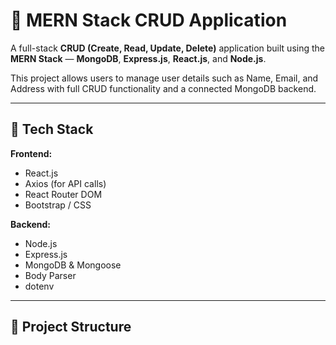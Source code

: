 # 🧩 MERN Stack CRUD Application

A full-stack **CRUD (Create, Read, Update, Delete)** application built using the **MERN Stack** — **MongoDB**, **Express.js**, **React.js**, and **Node.js**.

This project allows users to manage user details such as Name, Email, and Address with full CRUD functionality and a connected MongoDB backend.

---

## 🚀 Tech Stack

**Frontend:**
- React.js
- Axios (for API calls)
- React Router DOM
- Bootstrap / CSS

**Backend:**
- Node.js
- Express.js
- MongoDB & Mongoose
- Body Parser
- dotenv

---

## 📁 Project Structure

